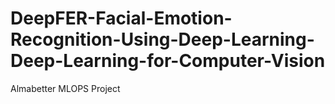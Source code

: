 # DeepFER-Facial-Emotion-Recognition-Using-Deep-Learning-Deep-Learning-for-Computer-Vision
Almabetter MLOPS Project
